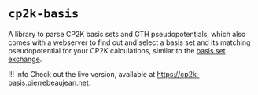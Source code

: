 # `cp2k-basis`

A library to parse CP2K basis sets and GTH pseudopotentials, which also comes with a webserver to find out and select a basis set and its matching pseudopotential for your CP2K calculations, similar to the [basis set exchange](https://www.basissetexchange.org/).


!!! info
    Check out the live version, available at <https://cp2k-basis.pierrebeaujean.net>.